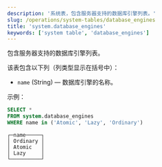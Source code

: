 ```yaml
---
description: '系统表，包含服务器支持的数据库引擎列表。'
slug: /operations/system-tables/database_engines
title: 'system.database_engines'
keywords: ['system table', 'database_engines']
---
```


包含服务器支持的数据库引擎列表。

该表包含以下列（列类型显示在括号中）：

- `name` (String) — 数据库引擎的名称。

示例：

``` sql
SELECT *
FROM system.database_engines
WHERE name in ('Atomic', 'Lazy', 'Ordinary')
```

``` text
┌─name─────┐
│ Ordinary │
│ Atomic   │
│ Lazy     │
└──────────┘
```
